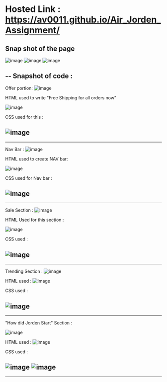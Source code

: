 # Hosted Link : https://av0011.github.io/Air_Jorden_Assignment/

Snap shot of the page 
--
![image](https://github.com/Av0011/Air_Jorden_Assignment/assets/126654288/d74c8241-ede2-42d2-a927-19260cfce0f9)
![image](https://github.com/Av0011/Air_Jorden_Assignment/assets/126654288/e6f9b276-4cb5-4410-8f33-47597fdb57a3)
![image](https://github.com/Av0011/Air_Jorden_Assignment/assets/126654288/da24c2f0-9a1a-4067-9830-97227fdb2178)


--
Snapshot of code :
--
Offer portion:
![image](https://github.com/Av0011/Air_Jorden_Assignment/assets/126654288/85ec91f5-82d4-4436-9ea3-c17fb25e59b4)

HTML used to write "Free Shipping for all orders now"

![image](https://github.com/Av0011/Air_Jorden_Assignment/assets/126654288/9d7071d1-174f-4d16-88f5-b34e129be13f)

CSS used for this :

![image](https://github.com/Av0011/Air_Jorden_Assignment/assets/126654288/44697733-7877-49ac-b343-2752cc66fe43)
----------------------------------------
----

Nav Bar :
![image](https://github.com/Av0011/Air_Jorden_Assignment/assets/126654288/5f1d9893-70fd-4af6-b8ab-892f49ea9205)

HTML used to create NAV bar: 

![image](https://github.com/Av0011/Air_Jorden_Assignment/assets/126654288/f8ccaaf9-987d-4b74-9bfe-23194cd27c50)

CSS used for Nav bar : 

![image](https://github.com/Av0011/Air_Jorden_Assignment/assets/126654288/9e28647e-c990-4c33-b521-c849214c0a16)
--------
------

Sale Section :
![image](https://github.com/Av0011/Air_Jorden_Assignment/assets/126654288/2a1b6dd4-2303-4fdd-8b08-e072e5738c95)


HTML Used for this section : 

![image](https://github.com/Av0011/Air_Jorden_Assignment/assets/126654288/2ab047e5-b5af-4591-b02b-5ec895b30149)

CSS used : 

![image](https://github.com/Av0011/Air_Jorden_Assignment/assets/126654288/b43f40b0-04dd-431f-99fe-838dc8a87583)
------
------

Trending Section : 
![image](https://github.com/Av0011/Air_Jorden_Assignment/assets/126654288/04b3a0dd-0b5e-46df-921e-869ca190f7d0)

HTML used : 
![image](https://github.com/Av0011/Air_Jorden_Assignment/assets/126654288/1ae5195a-4547-46f2-a8e7-3941e20ccc78)

CSS used : 

![image](https://github.com/Av0011/Air_Jorden_Assignment/assets/126654288/fc34d51a-2480-4a74-9544-546483044076)
-----
-----

"How did Jorden Start" Section : 

![image](https://github.com/Av0011/Air_Jorden_Assignment/assets/126654288/579d59d9-cd07-43c0-a2e1-aba0e21fa4eb)

HTML used : 
![image](https://github.com/Av0011/Air_Jorden_Assignment/assets/126654288/512d7e5f-3c22-48d2-9364-a10a09d67445)

CSS used : 

![image](https://github.com/Av0011/Air_Jorden_Assignment/assets/126654288/d6c18992-a2dd-4bb3-8d57-596f9cbdabe1)
![image](https://github.com/Av0011/Air_Jorden_Assignment/assets/126654288/055ef15d-1a34-4dad-8e90-6f4526f3c426)
------
-----














